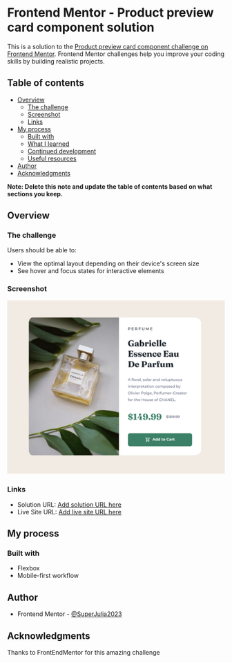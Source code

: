 # Frontend Mentor - Product preview card component solution

This is a solution to the [Product preview card component challenge on Frontend Mentor](https://www.frontendmentor.io/challenges/product-preview-card-component-GO7UmttRfa). Frontend Mentor challenges help you improve your coding skills by building realistic projects.

## Table of contents

- [Overview](#overview)
  - [The challenge](#the-challenge)
  - [Screenshot](#screenshot)
  - [Links](#links)
- [My process](#my-process)
  - [Built with](#built-with)
  - [What I learned](#what-i-learned)
  - [Continued development](#continued-development)
  - [Useful resources](#useful-resources)
- [Author](#author)
- [Acknowledgments](#acknowledgments)

**Note: Delete this note and update the table of contents based on what sections you keep.**

## Overview

### The challenge

Users should be able to:

- View the optimal layout depending on their device's screen size
- See hover and focus states for interactive elements

### Screenshot

![](./screenshot.png)

### Links

- Solution URL: [Add solution URL here](https://github.com/SuperJulia2024/frontendmentor-Product-preview-card-component)
- Live Site URL: [Add live site URL here](https://superjulia2024.github.io/frontendmentor-Product-preview-card-component/)

## My process

### Built with

- Flexbox
- Mobile-first workflow

## Author

- Frontend Mentor - [@SuperJulia2023](https://www.frontendmentor.io/profile/SuperJulia2024)

## Acknowledgments

Thanks to FrontEndMentor for this amazing challenge
